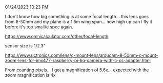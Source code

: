 01/24/2023 10:23 PM

I don't know how big something is at some focal length... this lens goes from 8-50mm and my plane is a 1.5m wing span... how high up can I fly it before it's too small/a spec again.

https://www.omnicalculator.com/other/focal-length

sensor size is 1/2.3"

https://www.uctronics.com/lens/c-mount-lens/arducam-8-50mm-c-mount-zoom-lens-for-imx477-raspberry-pi-hq-camera-with-c-cs-adapter.html

From counting pixels... I got a magnification of 5.6x... expected with the zoom magnification is 4x

